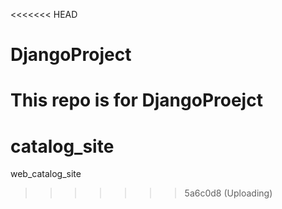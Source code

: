 <<<<<<< HEAD
# DjangoProject
This repo is for DjangoProejct
=======
# catalog_site
web_catalog_site
>>>>>>> 5a6c0d8 (Uploading)
